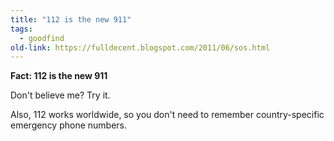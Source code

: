 ```yaml
---
title: "112 is the new 911"
tags: 
  - goodfind	
old-link: https://fulldecent.blogspot.com/2011/06/sos.html
---
```


**Fact: 112 is the new 911**

Don't believe me? Try it.

Also, 112 works worldwide, so you don't need to remember country-specific emergency phone numbers.
